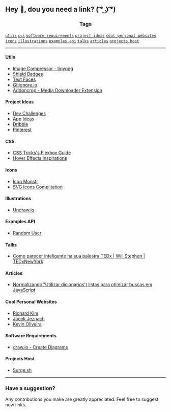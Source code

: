 ## Hey 👋, dou you need a link? ( ͡° ͜ʖ ͡°)

<h3 align="center">Tags</h3>

[`utils`](#utils)
[`css`](#css)
[`software requirements`](#software-requirements)
[`project ideas`](#project-ideas)
[`cool personal websites`](#cool-personal-websites)
[`icons`](#icons)
[`illustrations`](#illustrations)
[`examples api`](#examples-api)
[`talks`](#talks)
[`articles`](#articles)
[`projects host`](#projects-host)

<hr/>
  
#### Utils

- [Image Compressor - tinypng](https://tinypng.com/)
- [Shield Badges](https://shields.io/)
- [Text Faces](https://textfac.es/)
- [Gitignore.io](http://gitignore.io/)
- [Addoncrop - Media Downloader Extension](https://addoncrop.com/en/)

#### Project Ideas

- [Dev Challenges](https://www.devchallenge.com.br/challenges)
- [App Ideas](https://github.com/florinpop17/app-ideas)
- [Dribble](https://dribbble.com/)
- [Pinterest](https://br.pinterest.com/)

#### CSS

- [CSS Tricks's Flexbox Guide](https://css-tricks.com/snippets/css/a-guide-to-flexbox/)
- [Hover Effects Inspirations](https://wpdatatables.com/css-image-hover-effects/)


#### Icons

- [Icon Monstr](https://iconmonstr.com/)
- [SVG Icons Compiltation](https://github.com/leungwensen/svg-icon)

#### Illustrations

- [Undraw.io](https://undraw.co/illustrations)

#### Examples API

- [Random User](https://randomuser.me/)

#### Talks

- [Como parecer inteligente na sua palestra TEDx | Will Stephen | TEDxNewYork](https://www.youtube.com/watch?v=8S0FDjFBj8o)

#### Articles

- [Normalizando('Utilizar dicionarios') listas para otimizar buscas em JavaScript](https://dev.to/tiburciogabriel/normalizando-listas-para-otimizar-buscas-em-javascript-1783)

#### Cool Personal Websites

- [Richard Kim](https://cwrichardkim.com/)
- [Jacek Jeznach](https://jacekjeznach.com/)
- [Kevin Oliveira](https://kevinoliveira.com.br/)


#### Software Requirements

- [draw.io - Create Diagrams](http://draw.io/)

#### Projects Host

- [Surge.sh](https://surge.sh/)

<hr />

### Have a suggestion?

Any contributions you make are greatly appreciated. Feel free to suggest new links.
